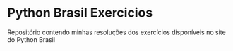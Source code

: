 # Python Brasil Exercicios
 Repositório contendo minhas resoluções dos exercícios disponíveis no site do Python Brasil

